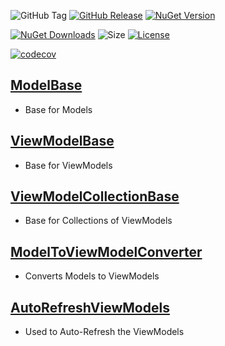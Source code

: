![GitHub Tag](https://img.shields.io/github/v/tag/TJC-Tools/TJC.MVVM) [![GitHub Release](https://img.shields.io/github/v/release/TJC-Tools/TJC.MVVM)](https://github.com/TJC-Tools/TJC.MVVM/releases/latest) [![NuGet Version](https://img.shields.io/nuget/v/TJC.MVVM)](https://www.nuget.org/packages/TJC.MVVM)

[![NuGet Downloads](https://img.shields.io/nuget/dt/TJC.MVVM)](https://www.nuget.org/packages/TJC.MVVM) ![Size](https://img.shields.io/github/repo-size/TJC-Tools/TJC.MVVM) [![License](https://img.shields.io/github/license/TJC-Tools/TJC.MVVM.svg)](LICENSE)

[![codecov](https://codecov.io/gh/TJC-Tools/TJC.MVVM/graph/badge.svg?token=XPHNQC60VZ)](https://codecov.io/gh/TJC-Tools/TJC.MVVM)

## [ModelBase](TJC.MVVM/Models/ModelBase.cs)
- Base for Models

## [ViewModelBase](TJC.MVVM/ViewModels/ViewModelBase.cs)
- Base for ViewModels

## [ViewModelCollectionBase](TJC.MVVM/ViewModels/ViewModelCollectionBase.cs)
- Base for Collections of ViewModels

## [ModelToViewModelConverter](TJC.MVVM/Extensions/Conversion/ModelToViewModelConverter.cs)
- Converts Models to ViewModels

## [AutoRefreshViewModels](TJC.MVVM/Extensions/AutoRefreshViewModels.cs)
- Used to Auto-Refresh the ViewModels
